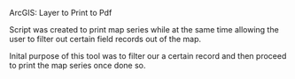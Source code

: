 ArcGIS: Layer to Print to Pdf

Script was created to print map series while at the same time allowing the user to filter out certain field records out of the map. 

Inital purpose of this tool was to filter our a certain record and then proceed to print the map series once done so.
